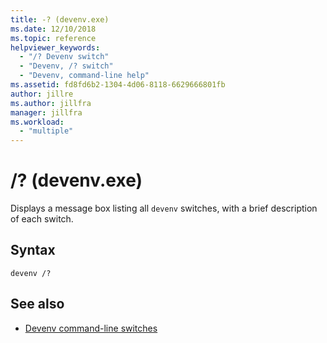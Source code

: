 ```yaml
---
title: -? (devenv.exe)
ms.date: 12/10/2018
ms.topic: reference
helpviewer_keywords:
  - "/? Devenv switch"
  - "Devenv, /? switch"
  - "Devenv, command-line help"
ms.assetid: fd8fd6b2-1304-4d06-8118-6629666801fb
author: jillre
ms.author: jillfra
manager: jillfra
ms.workload:
  - "multiple"
---
```

# /? (devenv.exe)

Displays a message box listing all `devenv` switches, with a brief description of each switch.

## Syntax

```shell
devenv /?
```

## See also

- [Devenv command-line switches](../../ide/reference/devenv-command-line-switches.md)